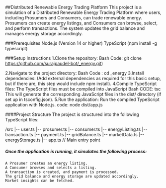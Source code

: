 ##Distributed Renewable Energy Trading Platform
    This project is a simulation of a Distributed Renewable Energy Trading Platform where users, including Prosumers and Consumers, can trade renewable energy. 
    Prosumers can create energy listings, and Consumers can browse, select, and perform transactions.
    The system updates the grid balance and manages energy storage accordingly.

###Prerequisites
    Node.js (Version 14 or higher)
    TypeScript (npm install -g typescript)

###Setup Instructions
 1.Clone the repository:
   Bash Code:  git clone https://github.com/surajpaudel-bot/_energy.git)

2.Navigate to the project directory:
   Bash Code : cd _energy
3.Install dependencies:
  (Add external dependencies as required for this basic setup, but if there are, this step would include npm install).
4.Compile TypeScript files:
  The TypeScript files must be compiled into JavaScript
  Bash CODE: tsc
  This will generate the corresponding JavaScript files in the dist/ directory (if set up in tsconfig.json).
5.Run the application:
  Run the compiled TypeScript application with Node.js.
  code: node dist/app.js


####Project Structure
  The project is structured into the following TypeScript files:

/src
|-- user.ts
|-- prosumer.ts
|-- consumer.ts
|-- energyListing.ts
|-- transaction.ts
|-- payment.ts
|-- gridBalance.ts
|-- marketData.ts
|-- energyStorage.ts
|-- app.ts  // Main entry point

##### Once the application is running, it simulates the following process:

    A Prosumer creates an energy listing.
    A Consumer browses and selects a listing.
    A transaction is created, and payment is processed.
    The grid balance and energy storage are updated accordingly.
    Market insights can be fetched.


    
